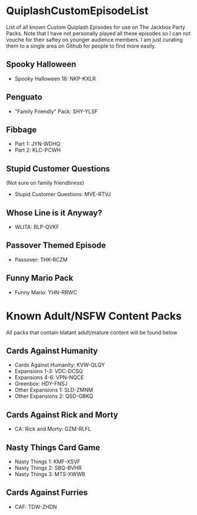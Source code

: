 # QuiplashCustomEpisodeList
List of all known Custom Quiplash Episodes for use on The Jackbox Party Packs. Note that I have not personally played all these episodes so I can not vouche for their saftey on younger audience members. I am just curating them to a single area on Github for people to find more easily.

## Spooky Halloween
- Spooky Halloween 16: NKP-KXLR

## Penguato
- "Family Friendly" Pack: SHY-YLSF

## Fibbage
- Part 1: JYN-WDHQ 
- Part 2: KLC-PCWH 

## Stupid Customer Questions 
(Not sure on family friendliness)
- Stupid Customer Questions: MVE-RTVJ

## Whose Line is it Anyway?
- WLITA: BLP-QVKF 

## Passover Themed Episode
- Passover: THK-RCZM

## Funny Mario Pack
- Funny Mario: YHN-RRWC


# Known Adult/NSFW Content Packs
All packs that contain blatant adult/mature content will be found below

## Cards Against Humanity
- Cards Against Humanity: KVW-QLQY
- Expansions 1-3: VDC-DCSQ
- Expansions 4-6: VPN-NQCE
- Greenbox: HDY-FNSJ 
- Other Expansions 1: SLD-ZMNM
- Other Expansions 2: QSD-GBKQ 

## Cards Against Rick and Morty
- CA: Rick and Morty: GZM-RLFL

## Nasty Things Card Game
- Nasty Things 1: KMF-XSVF
- Nasty Things 2: SBQ-BVHR
- Nasty Things 3: MTS-XWWB 

## Cards Against Furries
- CAF: TDW-ZHDN
